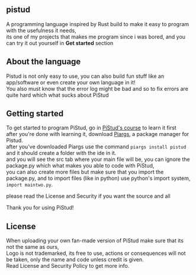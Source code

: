 ## pistud
A programming language inspired by Rust build to make it easy to program with the usefulness it needs, <br>
its one of my projects that makes me program since i was bored, and you can try it out yourself in **Get started** section

## About the language
Pistud is not only easy to use, you can also build fun stuff like an app/software or even create your own language in it! <br>
You also must know that the error log might be bad and so to fix errors are quite hard which what sucks about PiStud

## Getting started
To get started to program PiStud, go in [PiStud's course](https://fries-byte.github.io/pistud/course.html) to learn it first <br>
after you're done with learning it, download [Piargs](https://tinyurl.com/piargs), a package manager for Pistud. <br>
after you've downloaded Piargs use the command ```piargs install pistud``` and it should create a folder with the ide in it. <br>
and you will see the src tab where your main file will be, you can ignore the package.py which what makes you able to code with PiStud, <br>
you can also create more files but make sure that you import the package.py, and to import files (like in python) use python's import system, ```import maintwo.py```. <br>

please read the License and Security if you want the source and all <br> 

Thank you for using PiStud! <br>

## License
When uploading your own fan-made version of PiStud make sure that its not the same as ours, <br>
Logo is not trademarked, its free to use, actions or consequences will not be taken, only the name and code unless credit is given. <br>
Read License and Security Policy to get more info. <br>

